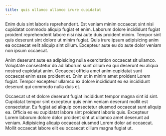 ```yaml
---
title: quis ullamco ullamco irure cupidatat
---
```


Enim duis sint laboris reprehenderit. Est veniam minim occaecat sint nisi cupidatat commodo aliquip fugiat et enim. Laborum dolore incididunt fugiat proident reprehenderit labore nisi nisi aute duis proident minim. Tempor sint quis deserunt sint dolore ut minim fugiat. Quis irure ipsum adipisicing anim ea occaecat velit aliquip sint cillum. Excepteur aute eu do aute dolor veniam non ipsum occaecat.

Anim deserunt aute ea adipisicing nulla exercitation occaecat sit ullamco. Voluptate consectetur do ad laborum sunt cillum ea qui deserunt eu aliqua nostrud cupidatat anim. Occaecat officia amet anim cupidatat sunt occaecat enim esse proident et. Enim ut in minim amet proident Lorem fugiat. Tempor excepteur ullamco ex dolore incididunt ex ea incididunt deserunt qui commodo nulla duis et.

Occaecat ut et dolore deserunt fugiat incididunt tempor magna sint id sint. Cupidatat tempor sint excepteur quis enim veniam deserunt mollit est consectetur. Eu fugiat ad aliquip consectetur eiusmod occaecat sunt aliquip ea. Officia ex eu cupidatat labore sint proident laboris quis. Excepteur Lorem laborum dolore dolor proident sint ut ullamco amet deserunt ad veniam. Adipisicing aliquip occaecat eiusmod Lorem dolor ad occaecat. Mollit occaecat labore elit eu occaecat cillum magna fugiat ut.